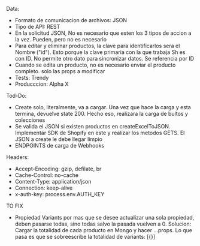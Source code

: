 Data:
- Formato de comunicacion de archivos: JSON
- Tipo de API: REST
- En la solicitud JSON, No es necesario que esten los 3 tipos de accion a la vez. Pueden, pero no es necesario
- Para editar y eliminar productos, la clave para identificarlos sera el Nombre ("id"). Esto porque la clave primaria con la que trabaja Sh es con ID. No permite otro dato para sincronizar datos. Se referencia por ID
- Cuando se edita un producto, no es necesario enviar el producto completo. solo las props a modificar 
- Tests: Trendy
- Producccion: Alpha X

Tod-Do:
- Create solo, literalmente, va a cargar. Una vez que hace la carga y esta termina, devuelve state 200. Hecho eso, realizara la carga de bultos y colecciones
- Se valida el JSON si existen productos en createExcelToJSON. Implementar SDK de Shopify  en este y realizar los metodos GETS. El JSON a create le debe llegar limpio
- ENDPOINTS de carga de Webhooks

Headers: 
- Accept-Encoding: gzip, defilate, br
- Cache-Control: no-cache
- Content-Type: application/json
- Connection: keep-alive
- x-auth-key: process.env.AUTH_KEY


TO FIX
- Propiedad Variants por mas que se desee actualizar una sola propiedad, deben pasarse todas, sino todas salvo la pasada vuelven a 0.
Solucion: Cargar la totalidad de cada producto en Mongo y hacer ...props. Lo que pasa es que se sobreescribe la totalidad de variants: [{}]